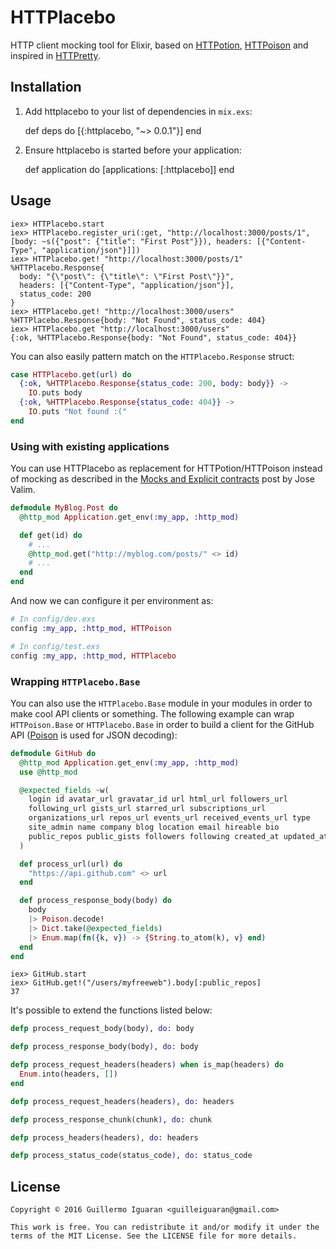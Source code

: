 # HTTPlacebo

HTTP client mocking tool for Elixir, based on [HTTPotion](https://github.com/myfreeweb/httpotion), [HTTPoison](https://github.com/edgurgel/httpoison) and inspired in [HTTPretty](https://github.com/gabrielfalcao/HTTPretty).

## Installation

  1. Add httplacebo to your list of dependencies in `mix.exs`:

        def deps do
          [{:httplacebo, "~> 0.0.1"}]
        end

  2. Ensure httplacebo is started before your application:

        def application do
          [applications: [:httplacebo]]
        end

## Usage

```iex
iex> HTTPlacebo.start
iex> HTTPlacebo.register_uri(:get, "http://localhost:3000/posts/1", [body: ~s({"post": {"title": "First Post"}}), headers: [{"Content-Type", "application/json"}]])
iex> HTTPlacebo.get! "http://localhost:3000/posts/1"
%HTTPlacebo.Response{
  body: "{\"post\": {\"title\": \"First Post\"}}",
  headers: [{"Content-Type", "application/json"}],
  status_code: 200
}
iex> HTTPlacebo.get! "http://localhost:3000/users"
%HTTPlacebo.Response{body: "Not Found", status_code: 404}
iex> HTTPlacebo.get "http://localhost:3000/users"
{:ok, %HTTPlacebo.Response{body: "Not Found", status_code: 404}}
```

You can also easily pattern match on the `HTTPlacebo.Response` struct:

```elixir
case HTTPlacebo.get(url) do
  {:ok, %HTTPlacebo.Response{status_code: 200, body: body}} ->
    IO.puts body
  {:ok, %HTTPlacebo.Response{status_code: 404}} ->
    IO.puts "Not found :("
end
```

### Using with existing applications

You can use HTTPlacebo as replacement for HTTPotion/HTTPoison instead of mocking as described in the [Mocks and Explicit contracts](http://blog.plataformatec.com.br/2015/10/mocks-and-explicit-contracts/) post by Jose Valim.

```elixir
defmodule MyBlog.Post do
  @http_mod Application.get_env(:my_app, :http_mod)

  def get(id) do
    # ...
    @http_mod.get("http://myblog.com/posts/" <> id)
    # ...
  end
end
```

And now we can configure it per environment as:

```elixir
# In config/dev.exs
config :my_app, :http_mod, HTTPoison

# In config/test.exs
config :my_app, :http_mod, HTTPlacebo
```

### Wrapping `HTTPlacebo.Base`

You can also use the `HTTPlacebo.Base` module in your modules in order to make
cool API clients or something. The following example can wrap `HTTPoison.Base` or
`HTTPlacebo.Base` in order to build a client for the GitHub API
([Poison](https://github.com/devinus/poison) is used for JSON decoding):

```elixir
defmodule GitHub do
  @http_mod Application.get_env(:my_app, :http_mod)
  use @http_mod

  @expected_fields ~w(
    login id avatar_url gravatar_id url html_url followers_url
    following_url gists_url starred_url subscriptions_url
    organizations_url repos_url events_url received_events_url type
    site_admin name company blog location email hireable bio
    public_repos public_gists followers following created_at updated_at
  )

  def process_url(url) do
    "https://api.github.com" <> url
  end

  def process_response_body(body) do
    body
    |> Poison.decode!
    |> Dict.take(@expected_fields)
    |> Enum.map(fn({k, v}) -> {String.to_atom(k), v} end)
  end
end
```

```iex
iex> GitHub.start
iex> GitHub.get!("/users/myfreeweb").body[:public_repos]
37
```

It's possible to extend the functions listed below:

```elixir
defp process_request_body(body), do: body

defp process_response_body(body), do: body

defp process_request_headers(headers) when is_map(headers) do
  Enum.into(headers, [])
end

defp process_request_headers(headers), do: headers

defp process_response_chunk(chunk), do: chunk

defp process_headers(headers), do: headers

defp process_status_code(status_code), do: status_code
```

## License

    Copyright © 2016 Guillermo Iguaran <guilleiguaran@gmail.com>

    This work is free. You can redistribute it and/or modify it under the
    terms of the MIT License. See the LICENSE file for more details.
